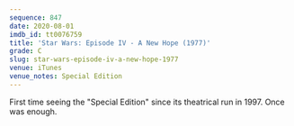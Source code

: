 ```yaml
---
sequence: 847
date: 2020-08-01
imdb_id: tt0076759
title: 'Star Wars: Episode IV - A New Hope (1977)'
grade: C
slug: star-wars-episode-iv-a-new-hope-1977
venue: iTunes
venue_notes: Special Edition
---
```


First time seeing the "Special Edition" since its theatrical run in 1997. Once was enough.